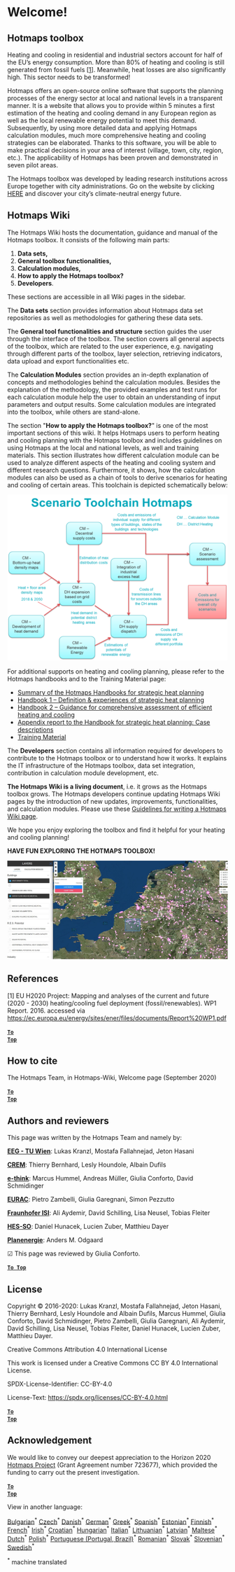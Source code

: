 <h1>Welcome!</h1>

## Hotmaps toolbox

Heating and cooling in residential and industrial sectors account for half of the EU’s energy consumption. More than 80% of heating and cooling is still generated from fossil fuels [[1](#references)]. Meanwhile, heat losses are also significantly high. This sector needs to be transformed!

Hotmaps offers an open-source online software that supports the planning processes of the energy sector at local and national levels in a transparent manner. It is a website that allows you to provide within 5 minutes a first estimation of the heating and cooling demand in any European region as well as the local renewable energy potential to meet this demand. Subsequently, by using more detailed data and applying Hotmaps calculation modules, much more comprehensive heating and cooling strategies can be elaborated. Thanks to this software, you will be able to make practical decisions in your area of interest (village, town, city, region, etc.). The applicability of Hotmaps has been proven and demonstrated in seven pilot areas. 

The Hotmaps toolbox was developed by leading research institutions across Europe together with city administrations. Go on the website by clicking [HERE](https://www.hotmaps.eu/map) and discover your city’s climate-neutral energy future. 


## Hotmaps Wiki

The Hotmaps Wiki hosts the documentation, guidance and manual of the Hotmaps toolbox. It consists of the following main parts:

1. **Data sets,**
1. **General toolbox functionalities,**
1. **Calculation modules,**
1. **How to apply the Hotmaps toolbox?**
1. **Developers**.

These sections are accessible in all Wiki pages in the sidebar.

The **Data sets** section provides information about Hotmaps data set repositories as well as methodologies for gathering these data sets.

The **General tool functionalities and structure** section guides the user through the interface of the toolbox. The section covers all general aspects of the toolbox, which are related to the user experience, e.g. navigating through different parts of the toolbox, layer selection, retrieving indicators, data upload and export functionalities etc.

The **Calculation Modules** section provides an in-depth explanation of concepts and methodologies behind the calculation modules. Besides the explanation of the methodology, the provided examples and test runs for each calculation module help the user to obtain an understanding of input parameters and output results. Some calculation modules are integrated into the toolbox, while others are stand-alone.

The section "**How to apply the Hotmaps toolbox?**" is one of the most important sections of this wiki. It helps Hotmaps users to perform heating and cooling planning with the Hotmaps toolbox and includes guidelines on using Hotmaps at the local and national levels, as well and training materials. This section illustrates how different calculation module can be used to analyze different aspects of the heating and cooling system and different research questions. Furthermore, it shows, how the calculation modules can also be used as a chain of tools to derive scenarios for heating and cooling of certain areas. This toolchain is depicted schematically below:

<p align="center">
  <img src="../images/Hotmaps_toolchain_2019-05-09.png" alt="drawing" width="550"/>
</p>


For additional supports on heating and cooling planning, please refer to the Hotmaps handbooks and to the Training Material page:
* [Summary of the Hotmaps Handbooks for strategic heat planning](https://www.hotmaps-project.eu/wp-content/uploads/2019/04/Summary-Hotmaps-Handbook.pdf)
* [Handbook 1 – Definition &amp; experiences of strategic heat planning](https://vbn.aau.dk/da/publications/definition-amp-experiences-of-strategic-heat-planning)
* [Handbook 2 – Guidance for comprehensive assessment of efficient heating and cooling](https://vbn.aau.dk/da/publications/guidance-for-the-comprehensive-assessment-of-efficient-heating-an)
* [Appendix report to the Handbook for strategic heat planning: Case descriptions](https://vbn.aau.dk/da/publications/appendix-report-to-the-hotmaps-handbook-for-strategic-heat-planni)
* [Training Material](https://wiki.hotmaps.hevs.ch/Training-Material)


The **Developers** section contains all information required for developers to contribute to the Hotmaps toolbox or to understand how it works. It explains the IT infrastructure of the Hotmaps toolbox, data set integration, contribution in calculation module development, etc.

**The Hotmaps Wiki is a living document**, i.e. it grows as the Hotmaps toolbox grows. The Hotmaps developers continue updating Hotmaps Wiki pages by the introduction of new updates, improvements, functionalities, and calculation modules. Please use these [Guidelines for writing a Hotmaps Wiki page](Guidelines-for-writing-a-Hotmaps-Wiki-page).

We hope you enjoy exploring the toolbox and find it helpful for your heating and cooling planning!



**HAVE FUN EXPLORING THE HOTMAPS TOOLBOX!**

<img src="../images/Hotmaps_test.JPG" alt=""/>

## References
[1] EU H2020 Project: Mapping and analyses of the current and future (2020 - 2030) heating/cooling fuel deployment (fossil/renewables). WP1 Report. 2016. accessed via https://ec.europa.eu/energy/sites/ener/files/documents/Report%20WP1.pdf

<code><ins>**[To Top](#hotmaps-toolbox)**</ins></code>


## How to cite
The Hotmaps Team, in Hotmaps-Wiki, Welcome page (September 2020)

<code><ins>**[To Top](#hotmaps-toolbox)**</ins></code>


## Authors and reviewers

This page was written by the Hotmaps Team and namely by: 

**[EEG - TU Wien](https://eeg.tuwien.ac.at/)**: Lukas Kranzl, Mostafa Fallahnejad, Jeton Hasani

**[CREM](https://www.crem.ch/)**: Thierry Bernhard, Lesly Houndole, Albain Dufils

**[e-think](https://e-think.ac.at)**: Marcus Hummel, Andreas Müller, Giulia Conforto, David Schmidinger

**[EURAC](http://www.eurac.edu)**: Pietro Zambelli, Giulia Garegnani, Simon Pezzutto

**[Fraunhofer ISI](https://isi.fraunhofer.de/)**: Ali Aydemir, David Schilling, Lisa Neusel, Tobias Fleiter

**[HES-SO](https://www.hevs.ch)**: Daniel Hunacek, Lucien Zuber, Matthieu Dayer

**[Planenergie](https://planenergi.dk/)**: Anders M. Odgaard 

&#9745; This page was reviewed by Giulia Conforto.


[**`To Top`**](#table-of-contents)

## License
Copyright © 2016-2020: Lukas Kranzl, Mostafa Fallahnejad, Jeton Hasani, Thierry Bernhard, Lesly Houndole and Albain Dufils, Marcus Hummel, Giulia Conforto, David Schmidinger, Pietro Zambelli, Giulia Garegnani, Ali Aydemir, David Schilling, Lisa Neusel, Tobias Fleiter, Daniel Hunacek, Lucien Zuber, Matthieu Dayer.

Creative Commons Attribution 4.0 International License

This work is licensed under a Creative Commons CC BY 4.0 International License.

SPDX-License-Identifier: CC-BY-4.0

License-Text: https://spdx.org/licenses/CC-BY-4.0.html


<code><ins>**[To Top](#hotmaps-toolbox)**</ins></code>

## Acknowledgement
We would like to convey our deepest appreciation to the Horizon 2020 [Hotmaps Project](https://www.hotmaps-project.eu) (Grant Agreement number 723677), which provided the funding to carry out the present investigation.

<code><ins>**[To Top](#hotmaps-toolbox)**</ins></code>










<!--- THIS IS A SUPER UNIQUE IDENTIFIER -->

View in another language:

 [Bulgarian](../bg/Home)<sup>\*</sup> [Czech](../cs/Home)<sup>\*</sup> [Danish](../da/Home)<sup>\*</sup> [German](../de/Home)<sup>\*</sup> [Greek](../el/Home)<sup>\*</sup> [Spanish](../es/Home)<sup>\*</sup> [Estonian](../et/Home)<sup>\*</sup> [Finnish](../fi/Home)<sup>\*</sup> [French](../fr/Home)<sup>\*</sup> [Irish](../ga/Home)<sup>\*</sup> [Croatian](../hr/Home)<sup>\*</sup> [Hungarian](../hu/Home)<sup>\*</sup> [Italian](../it/Home)<sup>\*</sup> [Lithuanian](../lt/Home)<sup>\*</sup> [Latvian](../lv/Home)<sup>\*</sup> [Maltese](../mt/Home)<sup>\*</sup> [Dutch](../nl/Home)<sup>\*</sup> [Polish](../pl/Home)<sup>\*</sup> [Portuguese (Portugal, Brazil)](../pt/Home)<sup>\*</sup> [Romanian](../ro/Home)<sup>\*</sup> [Slovak](../sk/Home)<sup>\*</sup> [Slovenian](../sl/Home)<sup>\*</sup> [Swedish](../sv/Home)<sup>\*</sup> 

<sup>\*</sup> machine translated
